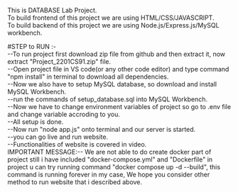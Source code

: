 This is DATABASE Lab Project.  
To build frontend of this project we are using HTML/CSS/JAVASCRIPT.  
To build backend of this project we are using Node.js/Express.js/MySQL workbench.  

#STEP to RUN :-  
--To run project first download zip file from github and then extract it, now extract "Project_2201CS91.zip" file.  
--Open project file in VS code(or any other code editor) and type command "npm install" in terminal to download all dependencies.  
--Now we also have to setup MySQL database, so download and install MySQL Workbench.  
--run the commands of setup_database.sql into MySQL Workbench.  
--Now we have to change environment variables of project so go to .env file and change variable accroding to you.  
--All setup is done.  
--Now run "node app.js" onto terminal and our server is started.  
--you can go live and run website.  
--Functionalities of website is covered in video.  
IMPORTANT MESSAGE:-- We are not able to do create docker part of project still i have included "docker-compose.yml" and "Dockerfile" in project u can try running command "docker compose up -d --build", this command is running forever in my case, We hope you consider other method to run website that i described above.
